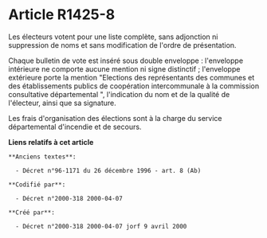 # Article R1425-8

Les électeurs votent pour une liste complète, sans adjonction ni suppression de noms et sans modification de l'ordre de
présentation.

Chaque bulletin de vote est inséré sous double enveloppe : l'enveloppe intérieure ne comporte aucune mention ni signe
distinctif ; l'enveloppe extérieure porte la mention "Elections des représentants des communes et des établissements publics
de coopération intercommunale à la commission consultative départemental ", l'indication du nom et de la qualité de
l'électeur, ainsi que sa signature.

Les frais d'organisation des élections sont à la charge du service départemental d'incendie et de secours.

**Liens relatifs à cet article**

	**Anciens textes**:

	  - Décret n°96-1171 du 26 décembre 1996 - art. 8 (Ab)

	**Codifié par**:

	  - Décret n°2000-318 2000-04-07

	**Créé par**:

	  - Décret n°2000-318 2000-04-07 jorf 9 avril 2000
